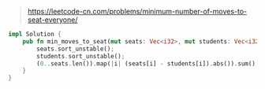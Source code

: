 > https://leetcode-cn.com/problems/minimum-number-of-moves-to-seat-everyone/

``` rust
impl Solution {
    pub fn min_moves_to_seat(mut seats: Vec<i32>, mut students: Vec<i32>) -> i32 {
        seats.sort_unstable();
        students.sort_unstable();
        (0..seats.len()).map(|i| (seats[i] - students[i]).abs()).sum()
    }
}
```